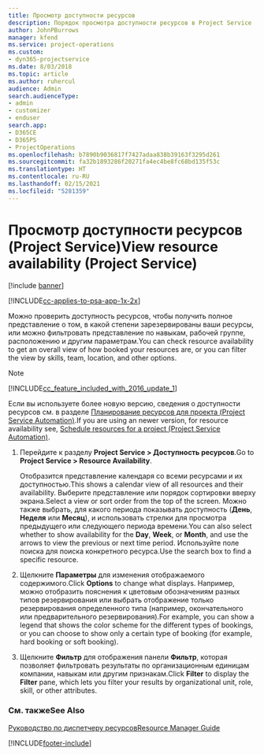 ```yaml
---
title: Просмотр доступности ресурсов
description: Порядок просмотра доступности ресурсов в Project Service
author: JohnPBurrows
manager: kfend
ms.service: project-operations
ms.custom:
- dyn365-projectservice
ms.date: 8/03/2018
ms.topic: article
ms.author: ruhercul
audience: Admin
search.audienceType:
- admin
- customizer
- enduser
search.app:
- D365CE
- D365PS
- ProjectOperations
ms.openlocfilehash: b7890b9036817f7427adaa838b39163f3295d261
ms.sourcegitcommit: fa32b1893286f20271fa4ec4be8fc68bd135f53c
ms.translationtype: HT
ms.contentlocale: ru-RU
ms.lasthandoff: 02/15/2021
ms.locfileid: "5281359"
---
```

# <a name="view-resource-availability-project-service"></a><span data-ttu-id="0c8e4-103">Просмотр доступности ресурсов (Project Service)</span><span class="sxs-lookup"><span data-stu-id="0c8e4-103">View resource availability (Project Service)</span></span>

[!include [banner](../includes/psa-now-project-operations.md)]

[!INCLUDE[cc-applies-to-psa-app-1x-2x](../includes/cc-applies-to-psa-app-1x-2x.md)]

<span data-ttu-id="0c8e4-104">Можно проверить доступность ресурсов, чтобы получить полное представление о том, в какой степени зарезервированы ваши ресурсы, или можно фильтровать представление по навыкам, рабочей группе, расположению и другим параметрам.</span><span class="sxs-lookup"><span data-stu-id="0c8e4-104">You can check resource availability to get an overall view of how booked your resources are, or you can filter the view by skills, team, location, and other options.</span></span>  
  
> [!NOTE]
> [!INCLUDE[cc_feature_included_with_2016_update_1](../includes/cc-feature-included-with-2016-update-1.md)]  
> 
>  <span data-ttu-id="0c8e4-105">Если вы используете более новую версию, сведения о доступности ресурсов см. в разделе [Планирование ресурсов для проекта (Project Service Automation)](../psa/schedule-resources-project.md).</span><span class="sxs-lookup"><span data-stu-id="0c8e4-105">If you are using an newer version, for resource availability see, [Schedule resources for a project (Project Service Automation)](../psa/schedule-resources-project.md).</span></span>  

1. <span data-ttu-id="0c8e4-106">Перейдите к разделу **Project Service > Доступность ресурсов**.</span><span class="sxs-lookup"><span data-stu-id="0c8e4-106">Go to **Project Service > Resource Availability**.</span></span>  

    <span data-ttu-id="0c8e4-107">Отобразится представление календаря со всеми ресурсами и их доступностью.</span><span class="sxs-lookup"><span data-stu-id="0c8e4-107">This shows a calendar view of all resources and their availability.</span></span> <span data-ttu-id="0c8e4-108">Выберите представление или порядок сортировки вверху экрана.</span><span class="sxs-lookup"><span data-stu-id="0c8e4-108">Select a view or sort order from the top of the screen.</span></span> <span data-ttu-id="0c8e4-109">Можно также выбрать, для какого периода показывать доступность (**День**, **Неделя** или **Месяц**), и использовать стрелки для просмотра предыдущего или следующего периода времени.</span><span class="sxs-lookup"><span data-stu-id="0c8e4-109">You can also select whether to show availability for the **Day**, **Week**, or **Month**, and use the arrows to view the previous or next time period.</span></span> <span data-ttu-id="0c8e4-110">Используйте поле поиска для поиска конкретного ресурса.</span><span class="sxs-lookup"><span data-stu-id="0c8e4-110">Use the search box to find a specific resource.</span></span>  

2. <span data-ttu-id="0c8e4-111">Щелкните **Параметры** для изменения отображаемого содержимого.</span><span class="sxs-lookup"><span data-stu-id="0c8e4-111">Click **Options** to change what displays.</span></span> <span data-ttu-id="0c8e4-112">Например, можно отобразить пояснения к цветовым обозначениям разных типов резервирования или выбрать отображение только резервирования определенного типа (например, окончательного или предварительного резервирования).</span><span class="sxs-lookup"><span data-stu-id="0c8e4-112">For example, you can show a legend that shows the color scheme for the different types of bookings, or you can choose to show only a certain type of booking (for example, hard booking or soft booking).</span></span>  

3. <span data-ttu-id="0c8e4-113">Щелкните **Фильтр** для отображения панели **Фильтр**, которая позволяет фильтровать результаты по организационным единицам компании, навыкам или другим признакам.</span><span class="sxs-lookup"><span data-stu-id="0c8e4-113">Click **Filter** to display the **Filter** pane, which lets you filter your results by organizational unit, role, skill, or other attributes.</span></span>  

### <a name="see-also"></a><span data-ttu-id="0c8e4-114">См. также</span><span class="sxs-lookup"><span data-stu-id="0c8e4-114">See Also</span></span>  
 [<span data-ttu-id="0c8e4-115">Руководство по диспетчеру ресурсов</span><span class="sxs-lookup"><span data-stu-id="0c8e4-115">Resource Manager Guide</span></span>](../psa/resource-manager-guide.md)


[!INCLUDE[footer-include](../includes/footer-banner.md)]